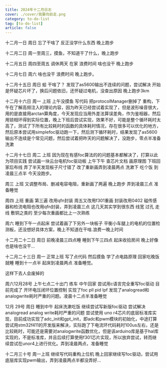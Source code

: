 ```yaml
---
title: 2024年十二月日志
cover: ./cover/我要向前走.png
category: to-do-list
tag: [to-do-list]
article: false
---
```


十二月一日 周日 忘了干啥了 反正没学什么东西 晚上跑步

十二月二日 周一至周三，摸鱼，不知道干了什么，晚上跑步

十二月五日 周四至周五 调休两天 在家 浪费时间 啥也没干 晚上跑步

十二月七日 周六 啥也没干 浪费时间 晚上跑步。

十二月十五日 周日 蛤 干啥了？ 发现了as5600输出不连续的问题，尝试解决 开始是怀疑芯片坏了，换后问题依旧，还怀疑过电机，没查出原因 晚上跑步3km

十二月十六日 周一 上班 上午没摸鱼 写代码 把protocolManager删掉了 重构，下午在了解高频注入的理论内容，因为昨天已经尝试着实现了，但是波形噪音很大，用的是直接用arctan算角度，今天发现应当用外差法算误差角，作为鉴相器，然后用锁相环得到实际位置，晚上下班后尝试实现，效果不好，可能是整个循环耗时太高了，测试了下所有比较耗时的函数的具体耗时情况，存在很多可以优化的地方，然后原本尝试用simplefoc驱动跑一下，然后测下循环耗时，结果发现了as5600输出不连续是个常见问题，然后尝试着把昨天的问题解决了，没跑步，零点半准备洗漱

十二月十七日 周二 上班 因为现在有感foc算法的的问题基本都解决了，打算以此为项目实践 尝试画一块云台电机foc驱动板 上午下午 查芯片文档 画原理图 下班回家后布线 弄了半天发现板子尺寸错了 改了重新画弄到凌晨两点 洗漱下 吃个饭 到凌晨三点半 今天没跑步。

周三 上班 又调整布局、删减电容电阻，重新画了两遍 晚上跑步 弄到凌晨三点 准备睡觉

周四 上班 重画 第三遍 改用qfn封装 周五又改用f301重画 封装改用0402 磁传感器和检流电阻也改用qfn封装，弄到凌晨三点 这几天其实学到很东西 线宽 过孔 走线 敷铜之类的 至少每次重画都比上一次熟练

周六 睡到下午一点起床 尝试着画了下另外一块板子 平衡小车腿上的电机的位置检测板，还没想好具体方案，晚上不知道在干啥.浪费一晚上时间


十二月二十二日 周日 前晚凌晨三四点睡 睡到下午三四点 起床收拾房间 晚上好像也是啥也没干...

十二月二十三日 周一 正常上班 写了点代码 然后摸鱼 学了点电路原理 回家吃晚饭就睡 睡到十一点半 起床到凌晨两点 准备睡觉。

这样下去人会废掉的

周六12月28号 上午七点二十出门 练车 中午回家 尝试用c语言完全重写foc驱动 目前完成了 开环电压闭环位置控制 实现了foc pll pid lpf 发现了analogread和analogwrite耗时严重的问题。凌晨十二点半准备睡觉


12月 29号 周日 睡到中午 起床洗漱吃饭 继续尝试写新版foc驱动 尝试解决analogread analog write耗时严重的问题 尝试使用 uno r4芯片的底层标准库实现，目前成功实现了adc_init和gpt_init，即adc和pwm模块的初始化，中途打算尝试用stm32f411的开发版来解决，实际跑了下电流环代码耗时100us左右，还是比较耗时，可能还是需要对analogwrite函数优化，但是该arduino库是基于hal库实现的，不是标准库，并且后续打算使用f301芯片实现，所以放弃尝试，转而继续尝试在unor4上进行优化。弄到凌晨两点，准备睡觉


十二月三十号 周一上班 继续写代码重构上位机 晚上回家继续写foc驱动，尝试用底层库实现pwm输出，弄到凌晨两点半都没弄好...

